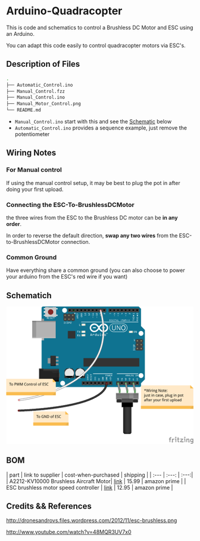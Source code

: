 Arduino-Quadracopter
====================

This is code and schematics to control a Brushless DC Motor and ESC using an Arduino. 

You can adapt this code easily to control quadracopter motors via ESC's.

## Description of Files

```bash
.
├── Automatic_Control.ino
├── Manual_Control.fzz
├── Manual_Control.ino
├── Manual_Motor_Control.png
└── README.md
```
- `Manual_Control.ino` start with this and see the [Schematic](#schematic) below
- `Automatic_Control.ino` provides a sequence example, just remove the potentiometer
## Wiring Notes

### For Manual control

If using the manual control setup, it may be best to plug the pot in after doing your first upload.

### Connecting the ESC-To-BrushlessDCMotor
the three wires from the ESC to the Brushless DC motor can be **in any order**.

In order to reverse the default direction, **swap any two wires** from the ESC-to-BrushlessDCMotor connection.

### Common Ground

Have everything share a common ground (you can also choose to power your arduino from the ESC's red wire if you want)

## Schematich

![Manual Control](Manual_Motor_Control.png)

## BOM

| part | link to supplier | cost-when-purchased | shipping |
| :--- | :---: | :---:|
| A2212-KV10000 Brushless Aircraft Motor| [link](http://www.amazon.com/A2212-KV1000-Brushless-Multi-copter-Aircraft/dp/B008W4VF3W/ref=sr_1_cc_1?s=aps&ie=UTF8&qid=1389732414&sr=1-1-catcorr&keywords=brushless+motor+A2212)  | 15.99 | amazon prime |
| ESC brushless motor speed controller | [link](http://www.amazon.com/NEEWER%C2%AE-Brushless-Motor-Speed-Controller/dp/B00CIQ0TYQ/ref=pd_bxgy_e_img_y) | 12.95 | amazon prime |

## Credits && References


http://dronesandrovs.files.wordpress.com/2012/11/esc-brushless.png

http://www.youtube.com/watch?v=48MQR3UV7x0

